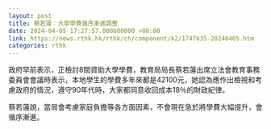 ```yaml
---
layout: post
title: 蔡若蓮︰大學學費循序漸進調整
date: 2024-04-05 17:27:57.000000000 +08:00
link: https://news.rthk.hk/rthk/ch/component/k2/1747635-20240405.htm
categories: rthk
---
```


政府早前表示，正檢討8間資助大學學費，教育局局長蔡若蓮出席立法會教育事務委員會會議時表示，本地學生的學費多年來都是42100元，她認為應作出檢視和考慮政府的情況，遵守90年代時，大家都同意收回成本18％的財政紀律。

蔡若蓮說，當局會考慮家庭負擔等各方面因素，不會現在急於將學費大幅提升，會循序漸進。
